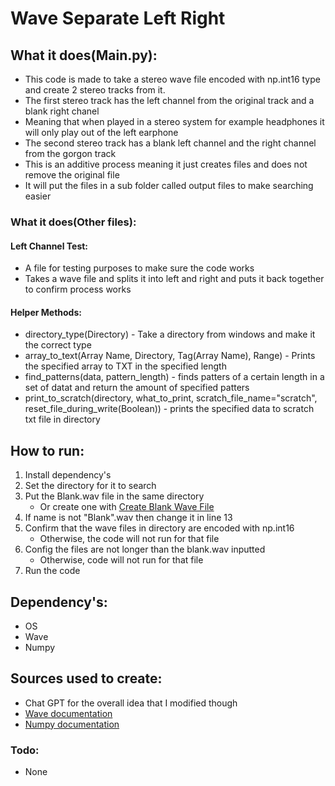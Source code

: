 # Wave Separate Left Right

## What it does(Main.py):
+ This code is made to take a stereo wave file encoded with np.int16 type and create 2 stereo tracks from it.
+ The first stereo track has the left channel from the original track and a blank right chanel
+ Meaning that when played in a stereo system for example headphones it will only play out of the left earphone
+ The second stereo track has a blank left channel and the right channel from the gorgon track
+ This is an additive process meaning it just creates files and does not remove the original file
+ It will put the files in a sub folder called output files to make searching easier

### What it does(Other files):

#### Left Channel Test:
+ A file for testing purposes to make sure the code works
+ Takes a wave file and splits it into left and right and puts it back together to confirm process works

#### Helper Methods:
+ directory_type(Directory) - Take a directory from windows and make it the correct type
+ array_to_text(Array Name, Directory, Tag(Array Name), Range) - Prints the specified array to TXT in the specified length 
+ find_patterns(data, pattern_length) - finds patters of a certain length in a set of datat and return the amount of specified patters
+ print_to_scratch(directory, what_to_print, scratch_file_name="scratch", reset_file_during_write(Boolean)) - prints the specified data to scratch txt file in directory


## How to run:
1. Install dependency's
2. Set the directory for it to search
3. Put the Blank.wav file in the same directory
   + Or create one with [Create Blank Wave File](https://github.com/JackCampbell5/Create_Blank_Wav_File "Create Blank Wave File")
4. If name is not "Blank".wav then change it in line 13
5. Confirm that the wave files in directory are encoded with np.int16
   + Otherwise, the code will not run for that file
6. Config the files are not longer than the blank.wav inputted
   + Otherwise, code will not run for that file
7. Run the code

 
## Dependency's:
+ OS
+ Wave
+ Numpy 

## Sources used to create:
+ Chat GPT for the overall idea that I modified though
+ [Wave documentation](https://docs.python.org/3/library/wave.html "Wave Site")
+ [Numpy documentation](https://numpy.org/doc/stable/index.html "NumPy documentation")

### Todo:
+ None